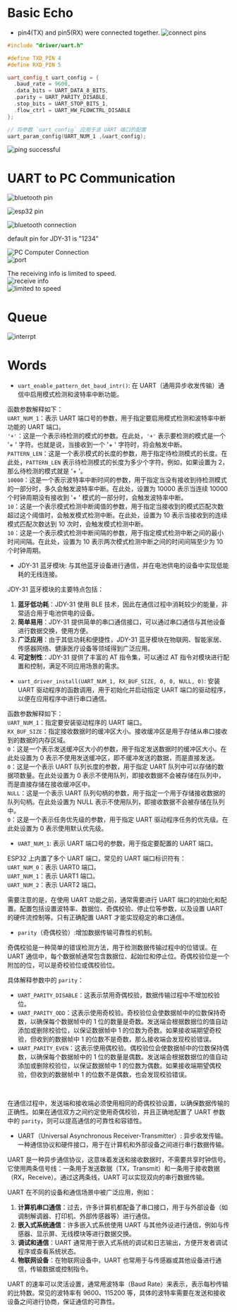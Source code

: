# Basic Echo
- pin4(TX) and pin5(RX) were connected together.
![connect pins](https://github.com/afterCherry/Learn-ESP32/blob/main/Images/connect%20pins.png) <br>


```C++
#include "driver/uart.h"

#define TXD_PIN 4
#define RXD_PIN 5

uart_config_t uart_config = {
  .baud_rate = 9600,
  .data_bits = UART_DATA_8_BITS,
  .parity = UART_PARITY_DISABLE,
  .stop_bits = UART_STOP_BITS_1,
  .flow_ctrl = UART_HW_FLOWCTRL_DISABLE
};

// 将参数 `uart_config` 应用于该 UART 端口的配置
uart_param_config(UART_NUM_1 ,&uart_config);
```
![ping successful](https://github.com/afterCherry/Learn-ESP32/blob/main/Images/ping%20successful.png)

# UART to PC Communication
![bluetooth pin](https://github.com/afterCherry/Learn-ESP32/blob/main/Images/bluetooth%20pin.png) <br>

![esp32 pin](https://github.com/afterCherry/Learn-ESP32/blob/main/Images/esp32%20pins.png) <br>

![bluetooth connection](https://github.com/afterCherry/Learn-ESP32/blob/main/Images/bluetooth%20connection.png) <br>

default pin for JDY-31 is "1234" <br>

![PC Computer Connection](https://github.com/afterCherry/Learn-ESP32/blob/main/Images/PC%20Computer%20bluetooth.png) <br>
![port](https://github.com/afterCherry/Learn-ESP32/blob/main/Images/port.png) <br>

The receiving info is limited to speed.<br>
![receive info](https://github.com/afterCherry/Learn-ESP32/blob/main/Images/receive%20info.png)<br>
![limited to speed](https://github.com/afterCherry/Learn-ESP32/blob/main/Images/limited%20to%20speed.png)<br>

# Queue
![interrpt](https://github.com/afterCherry/Learn-ESP32/blob/main/Images/interrupt.png)


# Words
- `uart_enable_pattern_det_baud_intr()`: 在 UART（通用异步收发传输）通信中启用模式检测和波特率中断功能。<br>

函数参数解释如下：<br>
`UART_NUM_1`：表示 UART 端口号的参数，用于指定要启用模式检测和波特率中断功能的 UART 端口。<br>
`'+'`：这是一个表示待检测的模式的参数。在此处，`'+'` 表示要检测的模式是一个 '+ ' 字符。也就是说，当接收到一个 '+ ' 字符时，将会触发中断。<br>
`PATTERN_LEN`：这是一个表示模式的长度的参数，用于指定待检测模式的长度。在此处，`PATTERN_LEN` 表示待检测模式的长度为多少个字符。例如，如果设置为 2，那么待检测的模式就是 '+ '。<br>
`10000`：这是一个表示波特率中断时间的参数，用于指定当没有接收到待检测模式的一部分时，多久会触发波特率中断。在此处，设置为 10000 表示当连续 10000 个时钟周期没有接收到 '+ ' 模式的一部分时，会触发波特率中断。<br>
`10`：这是一个表示模式检测中断阈值的参数，用于指定当接收到的模式匹配次数超过这个阈值时，会触发模式检测中断。在此处，设置为 10 表示当接收到的连续模式匹配次数达到 10 次时，会触发模式检测中断。<br>
`10`：这是一个表示模式检测中断间隔的参数，用于指定模式检测中断之间的最小时间间隔。在此处，设置为 10 表示两次模式检测中断之间的时间间隔至少为 10 个时钟周期。<br>
- JDY-31 蓝牙模块: 与其他蓝牙设备进行通信，并在电池供电的设备中实现低能耗的无线连接。<br>

JDY-31 蓝牙模块的主要特点包括：<br>
1. **蓝牙低功耗**：JDY-31 使用 BLE 技术，因此在通信过程中消耗较少的能量，非常适合用于电池供电的设备。<br>
2. **简单易用**：JDY-31 提供简单的串口通信接口，可以通过串口通信与其他设备进行数据交换，使用方便。<br>
3. **广泛应用**：由于其低功耗和便捷性，JDY-31 蓝牙模块在物联网、智能家居、传感器网络、健康医疗设备等领域得到广泛应用。<br>
4. **可定制性**：JDY-31 提供了丰富的 AT 指令集，可以通过 AT 指令对模块进行配置和控制，满足不同应用场景的需求。<br>
- `uart_driver_install(UART_NUM_1, RX_BUF_SIZE, 0, 0, NULL, 0)`: 安装 UART 驱动程序的函数调用，用于初始化并启动指定 UART 端口的驱动程序，以便在应用程序中进行串口通信。<br>

函数参数解释如下：<br>
`UART_NUM_1`：指定要安装驱动程序的 UART 端口。<br>
`RX_BUF_SIZE`：指定接收数据时的缓冲区大小。接收缓冲区是用于存储从串口接收到的数据的内存区域。<br>
`0`：这是一个表示发送缓冲区大小的参数，用于指定发送数据时的缓冲区大小。在此处设置为 0 表示不使用发送缓冲区，即不缓冲发送的数据，而是直接发送。<br>
`0`：这是一个表示 UART 队列长度的参数，用于指定 UART 队列中可以存储的数据项数量。在此处设置为 0 表示不使用队列，即接收数据不会被存储在队列中，而是直接存储在接收缓冲区中。<br>
`NULL`：这是一个表示 UART 队列句柄的参数，用于指定一个用于存储接收数据的队列句柄。在此处设置为 NULL 表示不使用队列，即接收数据不会被存储在队列中。<br>
`0`：这是一个表示任务优先级的参数，用于指定 UART 驱动程序任务的优先级。在此处设置为 0 表示使用默认优先级。<br>
- `UART_NUM_1`: 表示 UART 端口号的参数，用于指定要配置的 UART 端口。<br>

ESP32 上内置了多个 UART 端口，常见的 UART 端口标识符有：<br>
`UART_NUM_0`：表示 UART0 端口。<br>
`UART_NUM_1`：表示 UART1 端口。<br>
`UART_NUM_2`：表示 UART2 端口。<br>

需要注意的是，在使用 UART 功能之前，通常需要进行 UART 端口的初始化和配置。配置包括设置波特率、数据位、奇偶校验、停止位等参数，以及设置 UART 的硬件流控制等。只有正确配置 UART 才能实现稳定的串口通信。
- `parity`（奇偶校验）:增加数据传输可靠性的机制。<br>

奇偶校验是一种简单的错误检测方法，用于检测数据传输过程中的位错误。在 UART 通信中，每个数据帧通常包含数据位、起始位和停止位。奇偶校验位是一个附加的位，可以是奇校验位或偶校验位。<br>

具体解释参数中的 `parity`：<br>
- `UART_PARITY_DISABLE`：这表示禁用奇偶校验，数据传输过程中不增加校验位。<br>
- `UART_PARITY_ODD`：这表示使用奇校验。奇校验位会使数据帧中的位数保持奇数，以确保每个数据帧中的 1 位的数量是奇数。发送端会根据数据位的值自动添加或删除校验位，以保证数据帧中 1 的位数为奇数。如果接收端期望奇校验，但收到的数据帧中 1 的位数不是奇数，那么接收端会发现校验错误。<br>
- `UART_PARITY_EVEN`：这表示使用偶校验。偶校验位会使数据帧中的位数保持偶数，以确保每个数据帧中的 1 位的数量是偶数。发送端会根据数据位的值自动添加或删除校验位，以保证数据帧中 1 的位数为偶数。如果接收端期望偶校验，但收到的数据帧中 1 的位数不是偶数，也会发现校验错误。
<br>

在通信过程中，发送端和接收端必须使用相同的奇偶校验设置，以确保数据传输的正确性。如果在通信双方之间约定使用奇偶校验，并且正确地配置了 UART 参数中的 `parity`，则可以提高通信的可靠性和容错性。<br>
- UART（Universal Asynchronous Receiver-Transmitter）: 异步收发传输。一种通信协议和硬件接口，用于在计算机和外部设备之间进行串行数据传输。<br>

UART 是一种异步通信协议，这意味着发送和接收数据时，不需要共享时钟信号。它使用两条信号线：一条用于发送数据（TX，Transmit）和一条用于接收数据（RX，Receive）。通过这两条线，UART 可以实现双向的串行数据传输。<br>

UART 在不同的设备和通信场景中被广泛应用，例如：<br>
1. **计算机串口通信**：过去，许多计算机都配备了串口接口，用于与外部设备（如调制解调器、打印机、外部传感器等）进行通信。<br>
2. **嵌入式系统通信**：许多嵌入式系统使用 UART 与其他外设进行通信，例如与传感器、显示屏、无线模块等进行数据交换。<br>
3. **调试和通信**：UART 通常用于嵌入式系统的调试和日志输出，方便开发者调试程序或查看系统状态。<br>
4. **物联网设备**：在物联网设备中，UART 也常用于与传感器或其他设备进行通信，传输数据或控制指令。<br>

UART 的速率可以灵活设置，通常用波特率（Baud Rate）来表示，表示每秒传输的比特数。常见的波特率有 9600、115200 等，具体的波特率需要在发送和接收设备之间进行协商，保证通信的可靠性。
